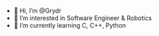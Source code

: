 - 👋 Hi, I’m @Grydr
- 👀 I’m interested in Software Engineer & Robotics
- 🌱 I’m currently learning C, C++, Python

<!---
FrotzYs/FrotzYs is a ✨ special ✨ repository because its `README.md` (this file) appears on your GitHub profile.
You can click the Preview link to take a look at your changes.
--->
